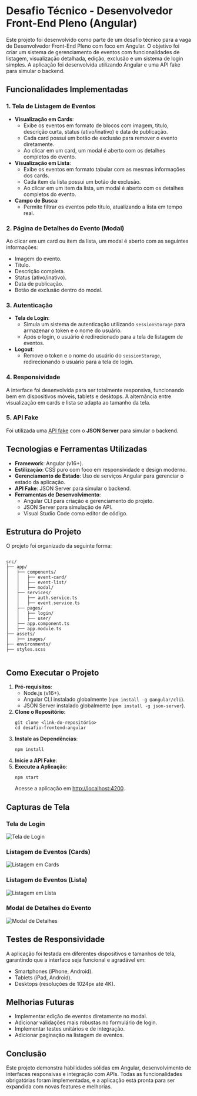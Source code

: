   <h1>Desafio Técnico - Desenvolvedor Front-End Pleno (Angular)</h1>
  <p>
    Este projeto foi desenvolvido como parte de um desafio técnico para a vaga de Desenvolvedor Front-End Pleno com foco em Angular. O objetivo foi criar um sistema de gerenciamento de eventos com funcionalidades de listagem, visualização detalhada, edição, exclusão e um sistema de login simples. A aplicação foi desenvolvida utilizando Angular e uma API fake para simular o backend.
  </p>

  <h2>Funcionalidades Implementadas</h2>

  <h3>1. Tela de Listagem de Eventos</h3>
  <ul>
    <li>
      <strong>Visualização em Cards</strong>:
      <ul>
        <li>Exibe os eventos em formato de blocos com imagem, título, descrição curta, status (ativo/inativo) e data de publicação.</li>
        <li>Cada card possui um botão de exclusão para remover o evento diretamente.</li>
        <li>Ao clicar em um card, um modal é aberto com os detalhes completos do evento.</li>
      </ul>
    </li>
    <li>
      <strong>Visualização em Lista</strong>:
      <ul>
        <li>Exibe os eventos em formato tabular com as mesmas informações dos cards.</li>
        <li>Cada item da lista possui um botão de exclusão.</li>
        <li>Ao clicar em um item da lista, um modal é aberto com os detalhes completos do evento.</li>
      </ul>
    </li>
    <li>
      <strong>Campo de Busca</strong>:
      <ul>
        <li>Permite filtrar os eventos pelo título, atualizando a lista em tempo real.</li>
      </ul>
    </li>
  </ul>

  <h3>2. Página de Detalhes do Evento (Modal)</h3>
  <p>
    Ao clicar em um card ou item da lista, um modal é aberto com as seguintes informações:
  </p>
  <ul>
    <li>Imagem do evento.</li>
    <li>Título.</li>
    <li>Descrição completa.</li>
    <li>Status (ativo/inativo).</li>
    <li>Data de publicação.</li>
    <li>Botão de exclusão dentro do modal.</li>
  </ul>

  <h3>3. Autenticação</h3>
  <ul>
    <li>
      <strong>Tela de Login</strong>:
      <ul>
        <li>Simula um sistema de autenticação utilizando <code>sessionStorage</code> para armazenar o token e o nome do usuário.</li>
        <li>Após o login, o usuário é redirecionado para a tela de listagem de eventos.</li>
      </ul>
    </li>
    <li>
      <strong>Logout</strong>:
      <ul>
        <li>Remove o token e o nome do usuário do <code>sessionStorage</code>, redirecionando o usuário para a tela de login.</li>
      </ul>
    </li>
  </ul>

  <h3>4. Responsividade</h3>
  <p>
    A interface foi desenvolvida para ser totalmente responsiva, funcionando bem em dispositivos móveis, tablets e desktops. A alternância entre visualização em cards e lista se adapta ao tamanho da tela.
  </p>

  <h3>5. API Fake</h3>
  <p>
    Foi utilizada uma <a href="https://github.com/lpereira1025/BackEndChallenge">API fake</a> com o <strong>JSON Server</strong> para simular o backend.
  </p>

  <h2>Tecnologias e Ferramentas Utilizadas</h2>
  <ul>
    <li><strong>Framework</strong>: Angular (v16+).</li>
    <li><strong>Estilização</strong>: CSS puro com foco em responsividade e design moderno.</li>
    <li><strong>Gerenciamento de Estado</strong>: Uso de serviços Angular para gerenciar o estado da aplicação.</li>
    <li><strong>API Fake</strong>: JSON Server para simular o backend.</li>
    <li><strong>Ferramentas de Desenvolvimento</strong>:
      <ul>
        <li>Angular CLI para criação e gerenciamento do projeto.</li>
        <li>JSON Server para simulação de API.</li>
        <li>Visual Studio Code como editor de código.</li>
      </ul>
    </li>
  </ul>

  <h2>Estrutura do Projeto</h2>
  <p>
    O projeto foi organizado da seguinte forma:
  </p>
  <pre><code>
src/
├── app/
│   ├── components/
│   │   ├── event-card/
│   │   ├── event-list/
│   │   ├── modal/
│   ├── services/
│   │   ├── auth.service.ts
│   │   ├── event.service.ts
│   ├── pages/
│   │   ├── login/
│   │   ├── user/
│   ├── app.component.ts
│   ├── app.module.ts
├── assets/
│   ├── images/
├── environments/
├── styles.scss
  </code></pre>

  <h2>Como Executar o Projeto</h2>
  <ol>
    <li>
      <strong>Pré-requisitos</strong>:
      <ul>
        <li>Node.js (v16+).</li>
        <li>Angular CLI instalado globalmente (<code>npm install -g @angular/cli</code>).</li>
        <li>JSON Server instalado globalmente (<code>npm install -g json-server</code>).</li>
      </ul>
    </li>
    <li>
      <strong>Clone o Repositório</strong>:
      <pre><code>git clone &lt;link-do-repositório&gt;
cd desafio-frontend-angular</code></pre>
    </li>
    <li>
      <strong>Instale as Dependências</strong>:
      <pre><code>npm install</code></pre>
    </li>
    <li>
      <strong>Inicie a API Fake</strong>:
    <li>
      <strong>Execute a Aplicação</strong>:
      <pre><code>npm start</code></pre>
      Acesse a aplicação em <a href="http://localhost:4200" target="_blank">http://localhost:4200</a>.
    </li>
  </ol>

  <h2>Capturas de Tela</h2>
  <h3>Tela de Login</h3>
  <img src="https://github.com/lpereira1025/Challenge-Stage---Frontend-Dev/blob/main/src/assets/images/login.PNG" alt="Tela de Login" class="screenshot">

  <h3>Listagem de Eventos (Cards)</h3>
  <img src="https://github.com/lpereira1025/Challenge-Stage---Frontend-Dev/blob/main/src/assets/images/Eventos.PNG" alt="Listagem em Cards" class="screenshot">

  <h3>Listagem de Eventos (Lista)</h3>
  <img src="https://github.com/lpereira1025/Challenge-Stage---Frontend-Dev/blob/main/src/assets/images/Lista.PNG" alt="Listagem em Lista" class="screenshot">

  <h3>Modal de Detalhes do Evento</h3>
  <img src="https://github.com/lpereira1025/Challenge-Stage---Frontend-Dev/blob/main/src/assets/images/Modal.PNG" alt="Modal de Detalhes" class="screenshot">

  <h2>Testes de Responsividade</h2>
  <p>
    A aplicação foi testada em diferentes dispositivos e tamanhos de tela, garantindo que a interface seja funcional e agradável em:
  </p>
  <ul>
    <li>Smartphones (iPhone, Android).</li>
    <li>Tablets (iPad, Android).</li>
    <li>Desktops (resoluções de 1024px até 4K).</li>
  </ul>

  <h2>Melhorias Futuras</h2>
  <ul>
    <li>Implementar edição de eventos diretamente no modal.</li>
    <li>Adicionar validações mais robustas no formulário de login.</li>
    <li>Implementar testes unitários e de integração.</li>
    <li>Adicionar paginação na listagem de eventos.</li>
  </ul>

  <h2>Conclusão</h2>
  <p>
    Este projeto demonstra habilidades sólidas em Angular, desenvolvimento de interfaces responsivas e integração com APIs. Todas as funcionalidades obrigatórias foram implementadas, e a aplicação está pronta para ser expandida com novas features e melhorias.
  </p>

